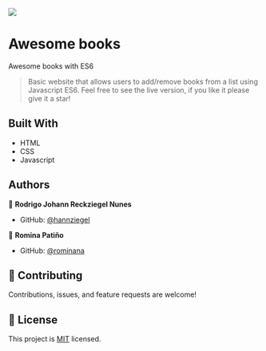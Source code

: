 ![](https://img.shields.io/badge/Microverse-blueviolet)

# Awesome books

Awesome books with ES6
> Basic website that allows users to add/remove books from a list using Javascript ES6.
> Feel free to see the live version, if you like it please give it a star! 

## Built With

- HTML
- CSS
- Javascript

## Authors

👤 **Rodrigo Johann Reckziegel Nunes**

- GitHub: [@hannziegel](https://github.com/hannziegel)

👤 **Romina Patiño**

- GitHub: [@rominana](https://github.com/rominana)



## 🤝 Contributing

Contributions, issues, and feature requests are welcome!

## 📝 License

This project is [MIT](./MIT.md) licensed.
